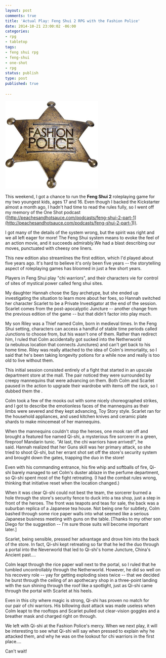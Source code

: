 ```yaml
---
layout: post
comments: true
title: 'Actual Play: Feng Shui 2 RPG with the Fashion Police'
date: 2014-10-21 23:00:02 -06:00
categories:
- rpg
- tabletop
tags:
- feng shui rpg
- feng-shui
- one-shot
- rpg
status: publish
type: post
published: true

---
```

![fashion_police_badge](/assets/5f083_fashion_police.jpg)

This weekend, I got a chance to run the **Feng Shui 2** roleplaying game for my two youngest kids, ages 17 and 16\. Even though I backed the Kickstarter almost a month ago, I hadn't had time to read the rules fully, so I went off my memory of the One Shot podcast ([http://peachesandhotsauce.com/podcasts/feng-shui-2-part-1](http://peachesandhotsauce.com/podcasts/feng-shui-2-part-1)).

I got many of the details of the system wrong, but the spirit was right and we all left eager for more! The Feng Shui system means to evoke the feel of an action movie, and it succeeds admirably.We had a blast describing our moves, punctuated with cheesy one liners.

This new edition also streamlines the first edition, which I'd played about five years ago. It's hard to believe it's only been five years -- the storytelling aspect of roleplaying games has bloomed in just a few short years.

Players in Feng Shui play "chi warriors", and their characters vie for control of sites of mystical power called feng shui sites.

My daughter Hannah chose the Spy archetype, but she ended up investigating the situation to learn more about her foes, so Hannah switched her character Scarlet to be a Private Investigator at the end of the session. Scarlet comes from the post-apocalyptic Juncture -- another change from the previous edition of the game -- but that didn't factor into play much.

My son Riley was a Thief named Colm, born in medieval times. In the Feng Shui setting, characters can access a handful of stable time periods called Junctions to choose from, but his wasn't one of them. Rather than redirect him, I ruled that Colm accidentally got sucked into the Netherworld (a nebulous location that connects Junctures) and can't get back to his home time. Riley was really attached to the idea of Colm's immortality, so I said that he's been taking longevity potions for a while now and really is too old to live without them.

This initial session consisted entirely of a fight that started in an upscale department store at the mall. The pair noticed they were surrounded by creepy mannequins that were advancing on them. Both Colm and Scarlet paused in the action to upgrade their wardrobe with items off the rack, so I dubbed them the .

Colm took a few of the mooks out with some nicely choreographed strikes, and I got to describe the emotionless faces of the mannequins as their limbs were severed and they kept advancing, Toy Story style. Scarlet ran for the household appliances, and used kitchen knives and ceramic plate shards to make mincemeat of her mannequins.

When the mannequins couldn't stop the heroes, one mook ran off and brought a featured foe named Qi-shi, a mysterious fire sorcerer in a green, fireproof Mandarin tunic. "At last, the chi warriors have arrived!", he said. Hannah realized that her Guns skill was her primary attack, so she tried to shoot Qi-shi, but her errant shot set off the store's security system and brought down the gates, trapping the duo in the store!

Even with his commanding entrance, his fire whip and softballs of fire, Qi-shi barely managed to set Colm's duster ablaze in the perfume department, so Qi-shi spent most of the fight retreating. (I had the combat rules wrong, thinking that initiative reset when the location changed.)

When it was clear Qi-shi could not best the team, the sorcerer burned a hole through the store's security fence to duck into a tea shop, just a step in front of the heroes. The front was teapots and teas for sale, the back was a suburban replica of a Japanese tea house. Not being one for subtlety, Colm bashed through some rice paper walls into what seemed like a serious Japanese business meeting with guns on the table. [Thanks to my other son Diego for the suggestion -- I'm sure those suits will become important later.]

Scarlet, being sensible, pressed her advantage and drove him into the back of the store. In fact, Qi-shi kept retreating so far that he led the duo through a portal into the Neverworld that led to Qi-shi's home Juncture, China's Ancient past....

Colm leapt through the rice paper wall next to the portal, so I ruled that he tumbled uncontrollably through the Netherworld. However, he did so well on his recovery role -- yay for getting exploding sixes twice -- that we decided he burst through the ceiling of an apothecary shop in a three-point landing with the sun shining through the roof like a spotlight, just as Qi-shi came through the portal with Scarlet at his heels.

Even in this city where magic is strong, Qi-shi has proven no match for our pair of chi warriors. His billowing dust attack was made useless when Colm leapt to the rooftops and Scarlet pulled out clear-vision goggles and a breather mask and charged right on through.

We left with Qi-shi at the Fashion Police's mercy. When we next play, it will be interesting to see what Qi-shi will say when pressed to explain why he attacked them, and why he was on the lookout for chi warriors in the first place....

Can't wait!
